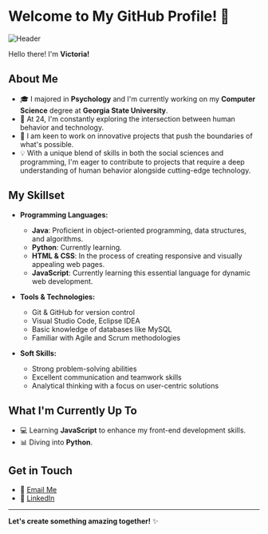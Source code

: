 # Welcome to My GitHub Profile! 👋

![Header](https://i.pinimg.com/564x/9d/74/08/9d7408f70d85ff862cb60162c6042c61.jpg)

Hello there! I'm **Victoria!**

## About Me

- 🎓 I majored in **Psychology** and I'm currently working on my **Computer Science** degree at **Georgia State University**.
- 📅 At 24, I'm constantly exploring the intersection between human behavior and technology.
- 🚀 I am keen to work on innovative projects that push the boundaries of what's possible.
- 💡 With a unique blend of skills in both the social sciences and programming, I'm eager to contribute to projects that require a deep understanding of human behavior alongside cutting-edge technology.

## My Skillset

- **Programming Languages:**
  - **Java**: Proficient in object-oriented programming, data structures, and algorithms.
  - **Python**: Currently learning.
  - **HTML & CSS**: In the process of creating responsive and visually appealing web pages.
  - **JavaScript**: Currently learning this essential language for dynamic web development.

- **Tools & Technologies:**
  - Git & GitHub for version control
  - Visual Studio Code, Eclipse IDEA
  - Basic knowledge of databases like MySQL
  - Familiar with Agile and Scrum methodologies

- **Soft Skills:**
  - Strong problem-solving abilities
  - Excellent communication and teamwork skills
  - Analytical thinking with a focus on user-centric solutions

## What I'm Currently Up To

- 💻 Learning **JavaScript** to enhance my front-end development skills.
- 📊 Diving into **Python**.

## Get in Touch

- 📧 [Email Me](mailto:vrobles3@student.gsu.edu)
- 💼 [LinkedIn](https://www.linkedin.com/in/victoriarobles3/)

---

**Let's create something amazing together!** ✨

